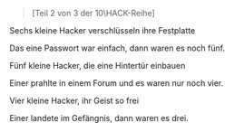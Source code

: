 >[Teil 2 von 3 der 10\HACK-Reihe]  

Sechs kleine Hacker verschlüsseln ihre Festplatte

Das eine Passwort war einfach, dann waren es noch fünf.

Fünf kleine Hacker, die eine Hintertür einbauen

Einer prahlte in einem Forum und es waren nur noch vier.

Vier kleine Hacker, ihr Geist so frei

Einer landete im Gefängnis, dann waren es drei.
